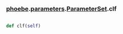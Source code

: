 ### [phoebe](phoebe.md).[parameters](phoebe.parameters.md).[ParameterSet](phoebe.parameters.ParameterSet.md).clf

```py

def clf(self)

```


